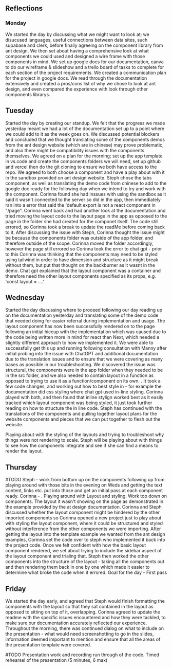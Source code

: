 ## Reflections

### Monday

We started the day by discussing what we might want to look at; we disucused languages, useful connections between data sites, such supabase and clerk, before finally agreeing on the component library from ant design. We then set about having a comprehensive look at what components we could used and designed a wire frame with those components in mind. We set up google docs for our documentation, canva to do our wireframe & slideshow and a trello board of tasks to complete for each section of the project requirements.
We created a communication plan for the project in google docs. We read through the documentation extensively and created a pros/cons list of why we chose to look at ant design, and even compared the experience with look through other components librarys.

## Tuesday

Started the day by creating our standup. We felt that the progress we made yesterday meant we had a lot of the documentation set up to a point where we could add to it as the week goes on. We discussed potential blockers and concluded that we thought translating some of the components demos from the ant design website (which are in chinese) may prove problematic, and also there might be compatibility issues with the components themselves. We agreed on a plan for the morning; set up the app template in vs.code and create the components folders we will need, set up github and vercel then do the git cloning to ensure we both have access to the repo. We agreed to both choose a component and have a play about with it in the sandbox provided on ant design website. Steph chose the tabs component, as well as translating the demo code from chinese to add to the google doc ready for the following day when we intend to try and work with the component. Corinna found she had inssues with using the sandbox as it said it wasn't connected to the server so did in the app, then immediately ran into a error that said the 'default export is not a react component in "/page". Corinna went back and had another look at the documentation and tried moving the layout code to the layout page in the app as opposed to the page in the folder she had created for the componet itself. The code still errored, so Corinna took a break to update the readMe before coming back to it. After discussing the issue with Steph, Corinna thought the issue might be because the components folder was outside of the app folder, and therefore outside of the scope. Corinna moved the folder accordingly, however the page still errored so Corinna took the error to chat gpt - prior to this Corinna was thinking that the components may need to be styled using tailwind in order to have dimension and structure as it might break without them, but put that thought on the backburner as it wasnt in the demo. Chat gpt explained that the layout component was a container and therefore need the other layout components specified as its props, e.g. 'const layout = ....'

## Wednesday

Started the day discussing where to proceed following our day reading up on the documentation yesterday and translating some of the demo code that needed doing for easier referral during implementation and usage. The layout component has now been successfully rendered on to the page following an initial hiccup with the implementation which was caused due to the code being written more in mind for react than Next, which needed a slightly different approach to how we implemented it. We were able to successfully get this up and running following consultation with Manny after initial probing into the issue with ChatGPT and additional documentation due to the translation issues and to ensure that we were covering as many bases as possible in our troubleshooting. We discovered the issue was structural, the components were in the app folder when they needed to be in the src folder, and we also needed to contain layout in a function as opposed to trying to use it as a function/component on its own. . It took a few code changes, and working out how to best style in - for example the documentation did css styling where chat gpt used in-line styling. Corinna played with both, and then found that inline stylign worked best as it easily tracked which layout component was being styled, it just took further reading on how to structure the in line code. Steph has continued with the translations of the components and pulling together layout plans for the website components and pieces that we can put together to flesh out the website.

Playing about with the styling of the layouts and trying to troubleshoot why things were not rendering to scale. Steph will be playing about with things to see how the components integrate and see if she can find a means to render the layout. 

## Thursday

#TODO
Steph - work from bottom up on the components following up from playing around with those bits in the evening on Weds and getting the text content, links etc. put into those and get an initial pass at each component ready.
Corinna - . Playing around with Layout and styling. Work top down on components. The layout  it wasn't showing on the page as demonstrated in the example provided by the at design documentation. Corinna and Steph discussed whether the layout component might be hindered by the other imported components so Corinna opened a new project just to play about with styling the layout component, where it could be structured and styled without interference from the other components we were importing. After getting the layout into the template example we wanted from the ant design examples, Corinna set the code over to steph who implemented it back into the project code. Once we felt confident with how the basic layout component rendered, we set about trying to include the sidebar aspect of the layout component and trialing that. Steph then worked the other components into the structure of the layout - taking all the components out and then rendering them back in one by one which made it easier to determine what broke the code when it errored. 
Goal for the day - First pass

## Friday

We started the day early, and agreed that Steph would finish formatting the components with the layout so that they sat contained in the layout as opposed to sitting on top of it, overlapping. Corinna agreed to update the readme with the specific issues encountered and how they were tackled, to make sure our documentation accurately reflected our experience. Throughout the morning, there was continued dialog on what to include on the presentation - what would need screenshotting to go in the slides, information deemed important to mention and ensure that all the areas of the presentation template were covered. 

#TODO
Presentation work and recording run through of the code. Timed rehearsel of the presentation (5 minutes, 6 max)
